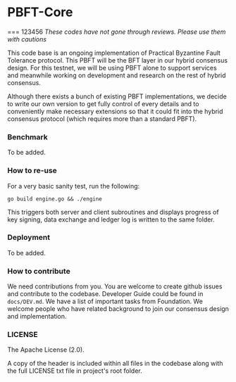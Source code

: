 # PBFT-Core
===
123456
*These codes have not gone through reviews. Please use them with cautions*

This code base is an ongoing implementation of Practical Byzantine Fault Tolerance protocol. This PBFT will be the BFT layer in our hybrid consensus design. For this testnet, we will be using PBFT alone to support services and meanwhile working on development and research on the rest of hybrid consensus.

Although there exists a bunch of existing PBFT implementations, we decide to write our own version to get fully control of every details and to conveniently make necessary extensions so that it could fit into the hybrid consensus protocol (which requires more than a standard PBFT).

### Benchmark

To be added.

### How to re-use

For a very basic sanity test, run the following:

```
go build engine.go && ./engine
```

This triggers both server and client subroutines and displays progress of key signing, data exchange and ledger log is written to the same folder.

### Deployment

To be added.

### How to contribute

We need contributions from you. You are welcome to create github issues and contribute to the codebase. Developer Guide could be found in `docs/DEV.md`.
We have a list of important tasks from Foundation. We welcome people who have related background to join our consensus design and implementation.


### LICENSE

The Apache License (2.0).

A copy of the header is included within all files in the codebase along with the full LICENSE txt file in project's root folder.
